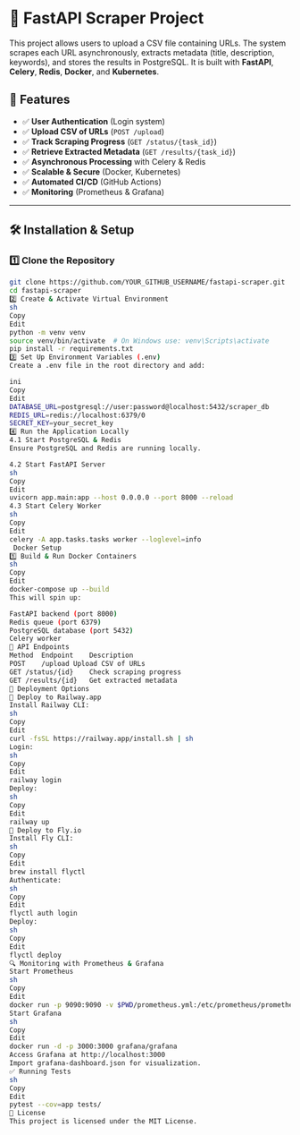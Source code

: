# 📌 FastAPI Scraper Project

This project allows users to upload a CSV file containing URLs. The system scrapes each URL asynchronously, extracts metadata (title, description, keywords), and stores the results in PostgreSQL. It is built with **FastAPI**, **Celery**, **Redis**, **Docker**, and **Kubernetes**.

## 🚀 Features
- ✅ **User Authentication** (Login system)
- ✅ **Upload CSV of URLs** (`POST /upload`)
- ✅ **Track Scraping Progress** (`GET /status/{task_id}`)
- ✅ **Retrieve Extracted Metadata** (`GET /results/{task_id}`)
- ✅ **Asynchronous Processing** with Celery & Redis
- ✅ **Scalable & Secure** (Docker, Kubernetes)
- ✅ **Automated CI/CD** (GitHub Actions)
- ✅ **Monitoring** (Prometheus & Grafana)

---

## 🛠️ Installation & Setup

### 1️⃣ Clone the Repository
```sh
git clone https://github.com/YOUR_GITHUB_USERNAME/fastapi-scraper.git
cd fastapi-scraper
2️⃣ Create & Activate Virtual Environment
sh
Copy
Edit
python -m venv venv
source venv/bin/activate  # On Windows use: venv\Scripts\activate
pip install -r requirements.txt
3️⃣ Set Up Environment Variables (.env)
Create a .env file in the root directory and add:

ini
Copy
Edit
DATABASE_URL=postgresql://user:password@localhost:5432/scraper_db
REDIS_URL=redis://localhost:6379/0
SECRET_KEY=your_secret_key
4️⃣ Run the Application Locally
4.1 Start PostgreSQL & Redis
Ensure PostgreSQL and Redis are running locally.

4.2 Start FastAPI Server
sh
Copy
Edit
uvicorn app.main:app --host 0.0.0.0 --port 8000 --reload
4.3 Start Celery Worker
sh
Copy
Edit
celery -A app.tasks.tasks worker --loglevel=info
 Docker Setup
1️⃣ Build & Run Docker Containers
sh
Copy
Edit
docker-compose up --build
This will spin up:

FastAPI backend (port 8000)
Redis queue (port 6379)
PostgreSQL database (port 5432)
Celery worker
📡 API Endpoints
Method	Endpoint	Description
POST	/upload	Upload CSV of URLs
GET	/status/{id}	Check scraping progress
GET	/results/{id}	Get extracted metadata
🚀 Deployment Options
📌 Deploy to Railway.app
Install Railway CLI:
sh
Copy
Edit
curl -fsSL https://railway.app/install.sh | sh
Login:
sh
Copy
Edit
railway login
Deploy:
sh
Copy
Edit
railway up
📌 Deploy to Fly.io
Install Fly CLI:
sh
Copy
Edit
brew install flyctl
Authenticate:
sh
Copy
Edit
flyctl auth login
Deploy:
sh
Copy
Edit
flyctl deploy
🔍 Monitoring with Prometheus & Grafana
Start Prometheus
sh
Copy
Edit
docker run -p 9090:9090 -v $PWD/prometheus.yml:/etc/prometheus/prometheus.yml prom/prometheus
Start Grafana
sh
Copy
Edit
docker run -d -p 3000:3000 grafana/grafana
Access Grafana at http://localhost:3000
Import grafana-dashboard.json for visualization.
✅ Running Tests
sh
Copy
Edit
pytest --cov=app tests/
📜 License
This project is licensed under the MIT License.

